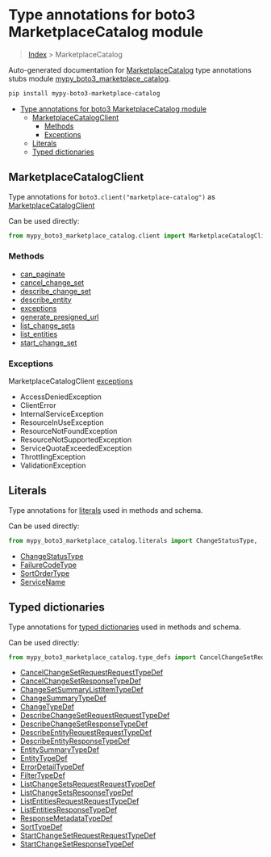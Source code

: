 # Type annotations for boto3 MarketplaceCatalog module

> [Index](..) > MarketplaceCatalog

Auto-generated documentation for
[MarketplaceCatalog](https://boto3.amazonaws.com/v1/documentation/api/latest/reference/services/marketplace-catalog.html#MarketplaceCatalog)
type annotations stubs module
[mypy_boto3_marketplace_catalog](https://pypi.org/project/mypy-boto3-marketplace-catalog/).

```bash
pip install mypy-boto3-marketplace-catalog
```

- [Type annotations for boto3 MarketplaceCatalog module](#type-annotations-for-boto3-marketplacecatalog-module)
  - [MarketplaceCatalogClient](#marketplacecatalogclient)
    - [Methods](#methods)
    - [Exceptions](#exceptions)
  - [Literals](#literals)
  - [Typed dictionaries](#typed-dictionaries)

## MarketplaceCatalogClient

Type annotations for `boto3.client("marketplace-catalog")` as
[MarketplaceCatalogClient](./client.md)

Can be used directly:

```python
from mypy_boto3_marketplace_catalog.client import MarketplaceCatalogClient
```

### Methods

- [can_paginate](./client.md#can_paginate)
- [cancel_change_set](./client.md#cancel_change_set)
- [describe_change_set](./client.md#describe_change_set)
- [describe_entity](./client.md#describe_entity)
- [exceptions](./client.md#exceptions)
- [generate_presigned_url](./client.md#generate_presigned_url)
- [list_change_sets](./client.md#list_change_sets)
- [list_entities](./client.md#list_entities)
- [start_change_set](./client.md#start_change_set)

### Exceptions

MarketplaceCatalogClient [exceptions](./client.md#exceptions)

- AccessDeniedException
- ClientError
- InternalServiceException
- ResourceInUseException
- ResourceNotFoundException
- ResourceNotSupportedException
- ServiceQuotaExceededException
- ThrottlingException
- ValidationException

## Literals

Type annotations for [literals](./literals.md) used in methods and schema.

Can be used directly:

```python
from mypy_boto3_marketplace_catalog.literals import ChangeStatusType, ...
```

- [ChangeStatusType](./literals.md#changestatustype)
- [FailureCodeType](./literals.md#failurecodetype)
- [SortOrderType](./literals.md#sortordertype)
- [ServiceName](./literals.md#servicename)

## Typed dictionaries

Type annotations for [typed dictionaries](./type_defs.md) used in methods and
schema.

Can be used directly:

```python
from mypy_boto3_marketplace_catalog.type_defs import CancelChangeSetRequestRequestTypeDef, ...
```

- [CancelChangeSetRequestRequestTypeDef](./type_defs.md#cancelchangesetrequestrequesttypedef)
- [CancelChangeSetResponseTypeDef](./type_defs.md#cancelchangesetresponsetypedef)
- [ChangeSetSummaryListItemTypeDef](./type_defs.md#changesetsummarylistitemtypedef)
- [ChangeSummaryTypeDef](./type_defs.md#changesummarytypedef)
- [ChangeTypeDef](./type_defs.md#changetypedef)
- [DescribeChangeSetRequestRequestTypeDef](./type_defs.md#describechangesetrequestrequesttypedef)
- [DescribeChangeSetResponseTypeDef](./type_defs.md#describechangesetresponsetypedef)
- [DescribeEntityRequestRequestTypeDef](./type_defs.md#describeentityrequestrequesttypedef)
- [DescribeEntityResponseTypeDef](./type_defs.md#describeentityresponsetypedef)
- [EntitySummaryTypeDef](./type_defs.md#entitysummarytypedef)
- [EntityTypeDef](./type_defs.md#entitytypedef)
- [ErrorDetailTypeDef](./type_defs.md#errordetailtypedef)
- [FilterTypeDef](./type_defs.md#filtertypedef)
- [ListChangeSetsRequestRequestTypeDef](./type_defs.md#listchangesetsrequestrequesttypedef)
- [ListChangeSetsResponseTypeDef](./type_defs.md#listchangesetsresponsetypedef)
- [ListEntitiesRequestRequestTypeDef](./type_defs.md#listentitiesrequestrequesttypedef)
- [ListEntitiesResponseTypeDef](./type_defs.md#listentitiesresponsetypedef)
- [ResponseMetadataTypeDef](./type_defs.md#responsemetadatatypedef)
- [SortTypeDef](./type_defs.md#sorttypedef)
- [StartChangeSetRequestRequestTypeDef](./type_defs.md#startchangesetrequestrequesttypedef)
- [StartChangeSetResponseTypeDef](./type_defs.md#startchangesetresponsetypedef)
